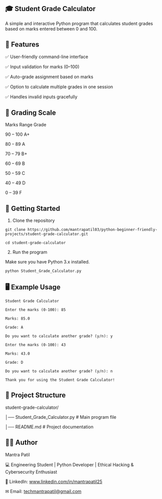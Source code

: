 ## 🎓 Student Grade Calculator





A simple and interactive Python program that calculates student grades based on marks entered between 0 and 100.

## 📌 Features

✅ User-friendly command-line interface

✅ Input validation for marks (0–100)

✅ Auto-grade assignment based on marks

✅ Option to calculate multiple grades in one session

✅ Handles invalid inputs gracefully

## 🧮 Grading Scale

Marks Range	Grade

90 – 100	A+

80 – 89	A

70 – 79	B+


60 – 69	B

50 – 59	C

40 – 49	D

0 – 39	F


## 🚀 Getting Started

1. Clone the repository
```
git clone https://github.com/mantrapatil03/python-beginner-friendly-projects/student-grade-calculator.git
```
```
cd student-grade-calculator
```

2. Run the program

Make sure you have Python 3.x installed.
```
python Student_Grade_Calculator.py
```
## 🖥️ Example Usage
```
Student Grade Calculator

Enter the marks (0-100): 85

Marks: 85.0

Grade: A

Do you want to calculate another grade? (y/n): y

Enter the marks (0-100): 43

Marks: 43.0

Grade: D

Do you want to calculate another grade? (y/n): n

Thank you for using the Student Grade Calculator!
```
## 📂 Project Structure

student-grade-calculator/

│── Student_Grade_Calculator.py   # Main program file

│── README.md                     # Project documentation

## 👨‍💻 Author

Mantra Patil

💻 Engineering Student | Python Developer | Ethical Hacking & Cybersecurity Enthusiast

💼 LinkedIn: www.linkedin.com/in/mantrapatil25

✉ Email: techmantrapatil@gmail.com
